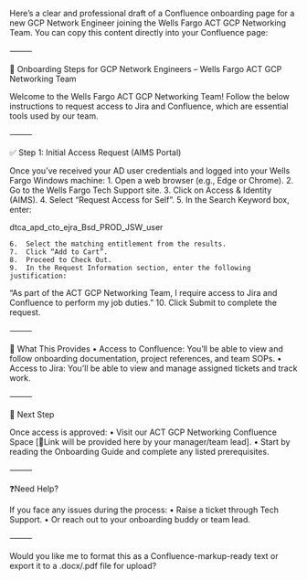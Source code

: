 
Here’s a clear and professional draft of a Confluence onboarding page for a new GCP Network Engineer joining the Wells Fargo ACT GCP Networking Team. You can copy this content directly into your Confluence page:

⸻

🔰 Onboarding Steps for GCP Network Engineers – Wells Fargo ACT GCP Networking Team

Welcome to the Wells Fargo ACT GCP Networking Team!
Follow the below instructions to request access to Jira and Confluence, which are essential tools used by our team.

⸻

✅ Step 1: Initial Access Request (AIMS Portal)

Once you’ve received your AD user credentials and logged into your Wells Fargo Windows machine:
	1.	Open a web browser (e.g., Edge or Chrome).
	2.	Go to the Wells Fargo Tech Support site.
	3.	Click on Access & Identity (AIMS).
	4.	Select “Request Access for Self”.
	5.	In the Search Keyword box, enter:

dtca_apd_cto_ejra_Bsd_PROD_JSW_user


	6.	Select the matching entitlement from the results.
	7.	Click “Add to Cart”.
	8.	Proceed to Check Out.
	9.	In the Request Information section, enter the following justification:
“As part of the ACT GCP Networking Team, I require access to Jira and Confluence to perform my job duties.”
	10.	Click Submit to complete the request.

⸻

📘 What This Provides
	•	Access to Confluence: You’ll be able to view and follow onboarding documentation, project references, and team SOPs.
	•	Access to Jira: You’ll be able to view and manage assigned tickets and track work.

⸻

🧾 Next Step

Once access is approved:
	•	Visit our ACT GCP Networking Confluence Space [🔗Link will be provided here by your manager/team lead].
	•	Start by reading the Onboarding Guide and complete any listed prerequisites.

⸻

❓Need Help?

If you face any issues during the process:
	•	Raise a ticket through Tech Support.
	•	Or reach out to your onboarding buddy or team lead.

⸻

Would you like me to format this as a Confluence-markup-ready text or export it to a .docx/.pdf file for upload?
